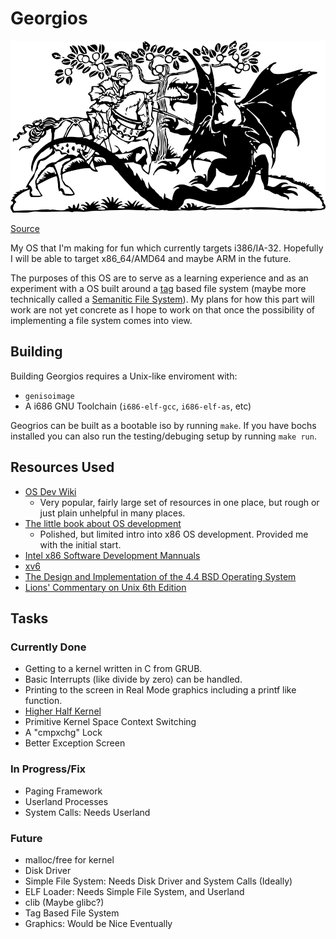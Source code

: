 # Georgios

![Saint George and the Dragon](misc/george_and_dragon.png)

[Source](http://www.publicdomainfiles.com/show_file.php?id=13550814618613)

My OS that I'm making for fun which currently targets i386/IA-32. Hopefully I
will be able to target x86\_64/AMD64 and maybe ARM in the future.

The purposes of this OS are to serve as a learning experience and as an
experiment with a OS built around a
[tag](https://en.wikipedia.org/wiki/Tag_\(metadata\))
based file system (maybe more technically called a
[Semanitic File System](https://en.wikipedia.org/wiki/Semantic_file_system)).
My plans for how this part will work are not yet concrete as I hope to work on
that once the possibility of implementing a file system comes into view.

## Building

Building Georgios requires a Unix-like enviroment with:
- `genisoimage`
- A i686 GNU Toolchain (`i686-elf-gcc`, `i686-elf-as`, etc)

Geogrios can be built as a bootable iso by running `make`.
If you have bochs installed you can also run the testing/debuging setup by
running `make run`.

## Resources Used

- [OS Dev Wiki](http://wiki.osdev.org/)
    - Very popular, fairly large set of resources in one place, but rough
      or just plain unhelpful in many places.
- [The little book about OS development](https://littleosbook.github.io/)
    - Polished, but limited intro into x86 OS development. Provided me with
      the initial start.
- [Intel x86 Software Development Mannuals](https://software.intel.com/en-us/articles/intel-sdm)
- [xv6](https://github.com/mit-pdos/xv6-public)
- [The Design and Implementation of the 4.4 BSD Operating System](https://www.amazon.com/Implementation-Operating-paperback-Addison-wesley-Systems/dp/0132317923)
- [Lions' Commentary on Unix 6th Edition](https://www.amazon.com/Lions-Commentary-Unix-John/dp/1573980137)

## Tasks

### Currently Done

- Getting to a kernel written in C from GRUB.
- Basic Interrupts (like divide by zero) can be handled.
- Printing to the screen in Real Mode graphics including a printf like
  function.
- [Higher Half Kernel](http://wiki.osdev.org/Higher\_Half\_Kernel)
- Primitive Kernel Space Context Switching
- A "cmpxchg" Lock
- Better Exception Screen

### In Progress/Fix

- Paging Framework
- Userland Processes
- System Calls: Needs Userland

### Future

- malloc/free for kernel
- Disk Driver
- Simple File System: Needs Disk Driver and System Calls (Ideally)
- ELF Loader: Needs Simple File System, and Userland
- clib (Maybe glibc?)
- Tag Based File System
- Graphics: Would be Nice Eventually

